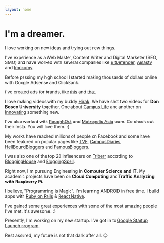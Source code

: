 ```yaml
---
layout: home
---
```

# I'm a dreamer.

I love working on new ideas and trying out new things.

I've experience as a Web Master, Content Writer and Digital Marketer (SEO, SMO) and have worked with several companies like [BitDefender](http://bitdefender.co.uk), [Amasty](http://amasty.com/) and [Imonomy](http://imonomy.com/).

Before passing my high school I started making thousands of dollars online with Google Adsense and ClickBank.

I've created ads for brands, like [this](https://www.youtube.com/watch?v=z3c3GyQJVpk) and [that](https://www.youtube.com/watch?v=x2In8M57bdY).

I love making videos with my buddy [Hirak](http://facebook.com/Hirakjsarma). We have shot two videos for <b>Don Bosco University</b> together. One about [Campus Life](https://www.youtube.com/watch?v=yiQvrTI0l98) and another on [Innovating](https://www.youtube.com/watch?v=yiQvrTI0l98) something new.

I've also worked with [RoughItOut](https://www.instagram.com/roughitout/) and [Metropolis Asia](https://www.instagram.com/metropolisasia/) team. Go check out their Insta. You will love them. :)

My works have reached millions of people on Facebook and some have been featured on popular pages like [TVF](http://facebook.com/sabqtiyapahai/?fref=ts), [CampusDiaries](https://campusdiaries.com), [HellBoundBloggers](http://www.hellboundbloggers.com) and [FamousBloggers](http://famousbloggers.net).

I was also one of the top 20 influencers on [Triberr](http://triberr.com) according to [BloggingHouse](http://www.blogginghouse.com/top-100-triberr-bloggers/) and [BloggingSpell](http://www.bloggingspell.com/triberr-marketing-tips/).

Right now, I'm pursuing Engineering in <b>Computer Science and IT</b>. My academic projects have been on <b>Cloud Computing</b> and <b>Traffic Analyzing with Raspberry Pi</b>.

I believe, "Programming is Magic". I'm learning ANDROID in free time. I build apps with [Ruby on Rails](http://rubyonrails.org) & [React Native](http://facebook.github.io/react-native/).

I've gained some great experiences with some of the most amazing people I've met. It's awesome. :)

Presently, I'm working on my new startup. I've got in to [Google Startup Launch program](https://developers.google.com/startups/).

Rest assured, my future is not that dark after all. &#128521;
